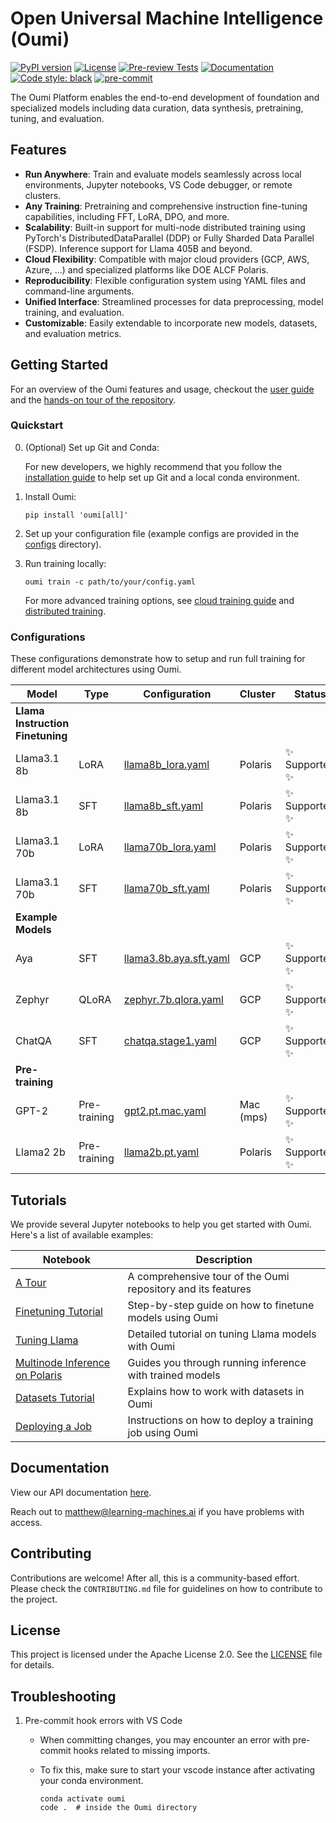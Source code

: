 # Open Universal Machine Intelligence (Oumi)

[![PyPI version](https://badge.fury.io/py/oumi.svg)](https://badge.fury.io/py/oumi)
[![License](https://img.shields.io/badge/License-Apache%202.0-blue.svg)](https://opensource.org/licenses/Apache-2.0)
[![Pre-review Tests](https://github.com/oumi-ai/oumi/actions/workflows/pretest.yaml/badge.svg?branch=main)](https://github.com/oumi-ai/oumi/actions/workflows/pretest.yaml)
[![Documentation](https://img.shields.io/badge/docs-oumi-blue.svg)](https://oumi.ai/docs/latest/index.html)
[![Code style: black](https://img.shields.io/badge/code%20style-black-000000.svg)](https://github.com/psf/black)
[![pre-commit](https://img.shields.io/badge/pre--commit-enabled-brightgreen?logo=pre-commit)](https://github.com/pre-commit/pre-commit)

The Oumi Platform enables the end-to-end development of foundation and specialized models including data curation, data synthesis, pretraining, tuning, and evaluation.

## Features

- **Run Anywhere**: Train and evaluate models seamlessly across local environments, Jupyter notebooks, VS Code debugger, or remote clusters.
- **Any Training**: Pretraining and comprehensive instruction fine-tuning capabilities, including FFT, LoRA, DPO, and more.
- **Scalability**: Built-in support for multi-node distributed training using PyTorch's DistributedDataParallel (DDP) or Fully Sharded Data Parallel (FSDP). Inference support for Llama 405B and beyond.
- **Cloud Flexibility**: Compatible with major cloud providers (GCP, AWS, Azure, ...) and specialized platforms like DOE ALCF Polaris.
- **Reproducibility**: Flexible configuration system using YAML files and command-line arguments.
- **Unified Interface**: Streamlined processes for data preprocessing, model training, and evaluation.
- **Customizable**: Easily extendable to incorporate new models, datasets, and evaluation metrics.

## Getting Started

For an overview of the Oumi features and usage, checkout the [user guide](/USAGE.md) and the [hands-on tour of the repository](/notebooks/Oumi%20-%20A%20Tour.ipynb).

### Quickstart

0. (Optional) Set up Git and Conda:

   For new developers, we highly recommend that you follow the [installation guide](/docs/DEV_SETUP.md) to help set up Git and a local conda environment.

1. Install Oumi:

   ```shell
   pip install 'oumi[all]'
   ```

2. Set up your configuration file (example configs are provided in the [configs](/configs) directory).

3. Run training locally:

   ```shell
   oumi train -c path/to/your/config.yaml
   ```

   For more advanced training options, see [cloud training guide](/docs/CLOUD_TRAINING.md) and [distributed training](/docs/DISTRIBUTED_TRAINING.md).

### Configurations

These configurations demonstrate how to setup and run full training for different model architectures using Oumi.

| Model | Type | Configuration | Cluster | Status |
|-------|------|---------------|---------|--------|
| **Llama Instruction Finetuning** | | | | |
| Llama3.1 8b | LoRA | [llama8b_lora.yaml](/configs/oumi/jobs/polaris/llama8b_lora.yaml) | Polaris | ✨ Supported ✨ |
| Llama3.1 8b | SFT | [llama8b_sft.yaml](/configs/oumi/jobs/polaris/llama8b_sft.yaml) | Polaris | ✨ Supported ✨ |
| Llama3.1 70b | LoRA | [llama70b_lora.yaml](/configs/oumi/jobs/polaris/llama70b_lora.yaml) | Polaris | ✨ Supported ✨ |
| Llama3.1 70b | SFT | [llama70b_sft.yaml](/configs/oumi/jobs/polaris/llama70b_sft.yaml) | Polaris | ✨ Supported ✨ |
| **Example Models** | | | | |
| Aya | SFT | [llama3.8b.aya.sft.yaml](/configs/oumi/llama3.8b.aya.sft.yaml) | GCP | ✨ Supported ✨ |
| Zephyr |QLoRA | [zephyr.7b.qlora.yaml](/configs/oumi/zephyr.7b/sft/qlora.yaml) | GCP | ✨ Supported ✨ |
| ChatQA | SFT | [chatqa.stage1.yaml](/configs/oumi/chatqa/chatqa.stage1.yaml) | GCP | ✨ Supported ✨ |
| **Pre-training** | | | | |
| GPT-2 | Pre-training | [gpt2.pt.mac.yaml](/configs/oumi/gpt2.pt.mac.yaml) | Mac (mps) | ✨ Supported ✨ |
| Llama2 2b | Pre-training | [llama2b.pt.yaml](/configs/oumi/llama2b.pt.yaml) | Polaris | ✨ Supported ✨ |

## Tutorials

We provide several Jupyter notebooks to help you get started with Oumi. Here's a list of available examples:

| Notebook | Description |
|----------|-------------|
| [A Tour](/notebooks/Oumi%20-%20A%20Tour.ipynb) | A comprehensive tour of the Oumi repository and its features |
| [Finetuning Tutorial](/notebooks/Oumi%20-%20Finetuning%20Tutorial.ipynb) | Step-by-step guide on how to finetune models using Oumi |
| [Tuning Llama](/notebooks/Oumi%20-%20Tuning%20Llama.ipynb) | Detailed tutorial on tuning Llama models with Oumi |
| [Multinode Inference on Polaris](/notebooks/Oumi%20-%20Multinode%20Inference%20on%20Polaris.ipynb) | Guides you through running inference with trained models |
| [Datasets Tutorial](/notebooks/Oumi%20-%20Datasets%20Tutorial.ipynb) | Explains how to work with datasets in Oumi |
| [Deploying a Job](/notebooks/Oumi%20-%20Deploying%20a%20Job.ipynb) | Instructions on how to deploy a training job using Oumi |

## Documentation

View our API documentation [here](https://oumi.ai/docs/latest/index.html).

Reach out to <matthew@learning-machines.ai> if you have problems with access.

## Contributing

Contributions are welcome! After all, this is a community-based effort. Please check the `CONTRIBUTING.md` file for guidelines on how to contribute to the project.

## License

This project is licensed under the Apache License 2.0. See the [LICENSE](LICENSE) file for details.

## Troubleshooting

1. Pre-commit hook errors with VS Code
   - When committing changes, you may encounter an error with pre-commit hooks related to missing imports.
   - To fix this, make sure to start your vscode instance after activating your conda environment.

     ```shell
     conda activate oumi
     code .  # inside the Oumi directory
     ```
